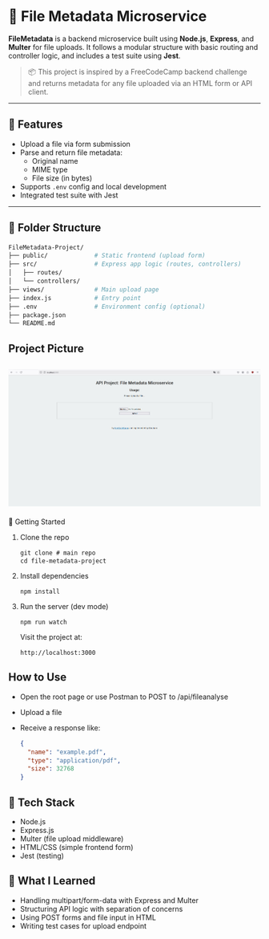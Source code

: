 # 📁 File Metadata Microservice

**FileMetadata** is a backend microservice built using **Node.js**, **Express**, and **Multer** for file uploads. It follows a modular structure with basic routing and controller logic, and includes a test suite using **Jest**.

> 📦 This project is inspired by a FreeCodeCamp backend challenge and returns metadata for any file uploaded via an HTML form or API client.

---

## 🚀 Features

- Upload a file via form submission
- Parse and return file metadata:
  - Original name
  - MIME type
  - File size (in bytes)
- Supports `.env` config and local development
- Integrated test suite with Jest

---

## 📁 Folder Structure

```bash
FileMetadata-Project/
├── public/             # Static frontend (upload form)
├── src/                # Express app logic (routes, controllers)
│   ├── routes/
│   └── controllers/
├── views/              # Main upload page
├── index.js            # Entry point
├── .env                # Environment config (optional)
├── package.json
└── README.md
```

## Project Picture

## ![project picture](./demo_image/project_picture.png)

🧪 Getting Started

1. Clone the repo

   ```
   git clone # main repo
   cd file-metadata-project
   ```

2. Install dependencies

   ```
   npm install

   ```

3. Run the server (dev mode)
   ```
   npm run watch
   ```
   Visit the project at:
   ```
   http://localhost:3000
   ```

## How to Use

- Open the root page or use Postman to POST to /api/fileanalyse
- Upload a file
- Receive a response like:

  ```json
  {
    "name": "example.pdf",
    "type": "application/pdf",
    "size": 32768
  }
  ```

## 🧰 Tech Stack

- Node.js
- Express.js
- Multer (file upload middleware)
- HTML/CSS (simple frontend form)
- Jest (testing)

## 🧠 What I Learned

- Handling multipart/form-data with Express and Multer
- Structuring API logic with separation of concerns
- Using POST forms and file input in HTML
- Writing test cases for upload endpoint

